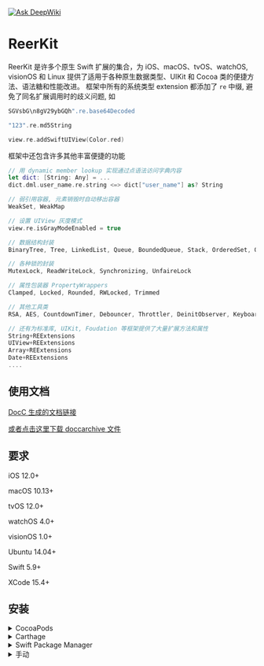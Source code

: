 [![Ask DeepWiki](https://deepwiki.com/badge.svg)](https://deepwiki.com/reers/ReerKit)

# ReerKit
ReerKit 是许多个原生 Swift 扩展的集合，为 iOS、macOS、tvOS、watchOS, visionOS 和 Linux 提供了适用于各种原生数据类型、UIKit 和 Cocoa 类的便捷方法、语法糖和性能改进。
框架中所有的系统类型 extension 都添加了 `re` 中缀, 避免了同名扩展调用时的歧义问题, 如 
```swift
SGVsbG\n8gV29ybGQh".re.base64Decoded

"123".re.md5String

view.re.addSwiftUIView(Color.red)
```

框架中还包含许多其他丰富便捷的功能
```swift
// 用 dynamic member lookup 实现通过点语法访问字典内容
let dict: [String: Any] = ...
dict.dml.user_name.re.string <=> dict["user_name"] as? String

// 弱引用容器, 元素销毁时自动移出容器
WeakSet, WeakMap

// 设置 UIView 灰度模式
view.re.isGrayModeEnabled = true

// 数据结构封装
BinaryTree, Tree, LinkedList, Queue, BoundedQueue, Stack, OrderedSet, OrderDictionary

// 各种锁的封装
MutexLock, ReadWriteLock, Synchronizing, UnfaireLock

// 属性包装器 PropertyWrappers 
Clamped, Locked, Rounded, RWLocked, Trimmed

// 其他工具类
RSA, AES, CountdownTimer, Debouncer, Throttler, DeinitObserver, KeyboardManager, Keychain, Reachability, NanoID, MulticastDelegate

// 还有为标准库, UIKit, Foudation 等框架提供了大量扩展方法和属性
String+REExtensions
UIView+REExtensions
Array+REExtensions
Date+REExtensions
....
```

## 使用文档
[DocC 生成的文档链接](https://swiftpackageindex.com/reers/ReerKit/1.1.6/documentation/reerkit)

[或者点击这里下载 doccarchive 文件](https://gitee.com/phoenix19/cdn/raw/master/ReerKit.doccarchive.zip)

## 要求
iOS 12.0+

macOS 10.13+

tvOS 12.0+

watchOS 4.0+

visionOS 1.0+

Ubuntu 14.04+

Swift 5.9+

XCode 15.4+

## 安装

<details>
<summary>CocoaPods</summary>
</br>
<p>要使用 <a href="http://cocoapods.org">CocoaPods</a> 将 ReerKit 集成到您的 Xcode 项目，请在您的 <code>Podfile</code> 中设置:</p>
<h4>- 集成所有扩展（推荐）:</h4>
<pre><code class="ruby language-ruby">pod 'ReerKit'</code></pre>
</code></pre>
</details>

<details>
<summary>Carthage</summary>
</br>
<p>要使用 <a href="https://github.com/Carthage/Carthage">Carthage</a> 将 ReerKit 集成到您的 Xcode 项目中，请在您的 <code>Cartfile</code> 中设置:</p>
<pre><code class="ogdl language-ogdl">github "ReerKit/ReerKit" ~&gt; 1.1.6
</code></pre>
</details>

<details>
<summary>Swift Package Manager</summary>
</br>
<p>你可以使用 <a href="https://swift.org/package-manager">The Swift Package Manager</a> 来安装 ReerKit，请在你的 <code>Package.swift</code> 文件中添加正确的描述:</p>
<pre><code class="swift language-swift">import PackageDescription
let package = Package(
    name: "YOUR_PROJECT_NAME",
    targets: [],
    dependencies: [
        .package(url: "https://github.com/reers/ReerKit.git", from: "1.1.6")
    ]
)
</code></pre>
<p>接下来，将 <code>ReerKit</code> 添加到您的 targets 依赖项中，如下所示:</p>
<pre><code class="swift language-swift">.target(
    name: "YOUR_TARGET_NAME",
    dependencies: [
        "ReerKit",
    ]
),</code></pre>
<p>然后运行 <code>swift package update</code>。</p>
<p>请注意，<a href="https://swift.org/package-manager">Swift Package Manager</a> 不支持为 iOS/tvOS/macOS/watchOS 应用程序编译 
</details>

<details>
<summary>手动</summary>
</br>
<p>将 <a href="https://github.com/reers/ReerKit/tree/main/Sources">ReerKit</a> 文件夹添加到您的 Xcode 项目以使用所有扩展或特定扩展。</p>
</details>
